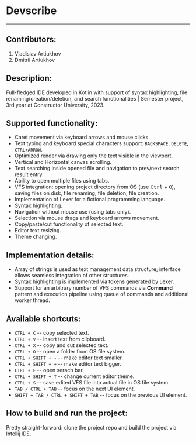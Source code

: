 # Devscribe
---

## Contributors:

1. Vladislav Artiukhov
2. Dmitrii Artiukhov


## Description:

Full-fledged IDE developed in Kotlin with support of syntax highlighting, file renaming/creation/deletion, and search functionalities | Semester project, 3rd year at Constructor University, 2023.


## Supported functionality:
- Caret movement via keyboard arrows and mouse clicks.
- Text typing and keyboard special characters support: `BACKSPACE`, `DELETE`, `CTRL+ARROW`.
- Optimized render via drawing only the text visible in the viewport.
- Vertical and Horizontal canvas scrolling.
- Text searching inside opened file and navigation to prev/next search result entry.
- Ability to open multiple files using tabs.
- VFS integration: opening project directory from OS (use <kbd>Ctrl</kbd> + <kbd>O</kbd>), saving files on disk, file renaming, file deletion, file creation.
- Implementation of Lexer for a fictional programming language.
- Syntax highlighting.
- Navigation without mouse use (using tabs only).
- Selection via mouse drags and keyboard arrows movement.
- Copy/paste/cut functionality of selected text.
- Editor text resizing.
- Theme changing.


## Implementation details:
- Array of strings is used as text management data structure; interface allows seamless integration of other structures.
- Syntax highlighting is implemented via tokens generated by Lexer.
- Support for an arbitrary number of VFS commands via **Command** pattern and execution pipeline using queue of commands and additional worker thread.


## Available shortcuts:
- `CTRL + C` -- copy selected text.
- `CTRL + V` -- insert text from clipboard.
- `CTRL + X` -- copy and cut selected text.
- `CTRL + O` -- open a folder from OS file system.
- `CTRL + SHIFT + -` -- make editor text smaller.
- `CTRL + SHIFT + +` -- make editor text bigger.
- `CTRL + F` -- open serach bar.
- `CTRL + SHIFT + T` -- change current editor theme.
- `CTRL + S` -- save edited VFS file into actual file in OS file system.
- `TAB / CTRL + TAB` -- focus on the next UI element.
- `SHIFT + TAB / CTRL + SHIFT + TAB` -- focus on the previous UI element.


## How to build and run the project:
Pretty straight-forward: clone the project repo and build the project via Intellij IDE.
